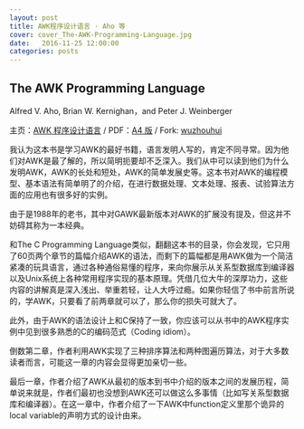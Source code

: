 ```yaml
---
layout: post
title: AWK程序设计语言 · Aho 等
cover: cover_The-AWK-Programming-Language.jpg
date:   2016-11-25 12:00:00
categories: posts
---
```


## The AWK Programming Language
Alfred V. Aho, Brian W. Kernighan，and Peter J. Weinberger

主页：[AWK 程序设计语言](https://github.com/M-Mono/The-AWK-Programming-Language) / PDF：[A4 版](https://github.com/M-Mono/The-AWK-Programming-Language/raw/master/The%20AWK%20Programming%20Language%20(A4).pdf) / Fork: [wuzhouhui](https://github.com/wuzhouhui/awk)

我认为这本书是学习AWK的最好书籍，语言发明人写的，肯定不同寻常。因为他们对AWK是最了解的，所以简明扼要却不乏深入。我们从中可以读到他们为什么发明AWK，AWK的长处和短处，AWK的简单发展史等。这本书对AWK的编程模型、基本语法有简单明了的介绍，在进行数据处理、文本处理、报表、试验算法方面的应用也有很多好的实例。

由于是1988年的老书，其中对GAWK最新版本对AWK的扩展没有提及，但这并不妨碍其称为一本经典。

和The C Programming Language类似，翻翻这本书的目录，你会发现，它只用了60页两个章节的篇幅介绍AWK的语法，而剩下的篇幅都是用AWK做为一个简洁紧凑的玩具语言，通过各种通俗易懂的程序，来向你展示从关系型数据库到编译器以及Unix系统上各种常用程序实现的基本原理。凭借几位大牛的深厚功力，这些内容的讲解真是深入浅出、举重若轻，让人大呼过瘾。如果你轻信了书中前言所说的，学AWK，只要看了前两章就可以了，那么你的损失可就大了。

此外，由于AWK的语法设计上和C保持了一致，你应该可以从书中的AWK程序实例中见到很多熟悉的C的编码范式（Coding idiom）。

倒数第二章，作者利用AWK实现了三种排序算法和两种图遍历算法，对于大多数读者而言，可能这一章的内容会显得更加亲切一些。

最后一章，作者介绍了AWK从最初的版本到书中介绍的版本之间的发展历程，简单说来就是，作者们最初也没想到AWK还可以做这么多事情（比如写关系型数据库和编译器）。在这一章中，作者介绍了一下AWK中function定义里那个诡异的local variable的声明方式的设计由来。
